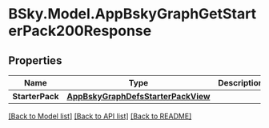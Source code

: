 # BSky.Model.AppBskyGraphGetStarterPack200Response

## Properties

Name | Type | Description | Notes
------------ | ------------- | ------------- | -------------
**StarterPack** | [**AppBskyGraphDefsStarterPackView**](AppBskyGraphDefsStarterPackView.md) |  | 

[[Back to Model list]](../README.md#documentation-for-models) [[Back to API list]](../README.md#documentation-for-api-endpoints) [[Back to README]](../README.md)

